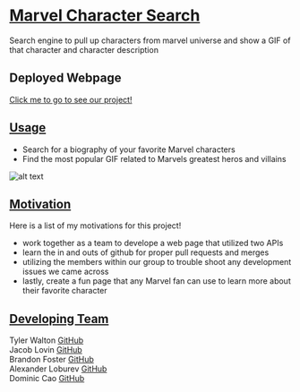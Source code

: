 # <u>**Marvel Character Search**</u>
Search engine to pull up characters from marvel universe and show a GIF of that character and character description

## Deployed Webpage
[Click me to go to see our project!](https://beaterok.github.io/Marvel-Character-Search/)

## <u>**Usage**</u>

- Search for a biography of your favorite Marvel characters
- Find the most popular GIF related to Marvels greatest heros and villains

![alt text](assets/media/screenshot.gif)

## <u>**Motivation**</u>
Here is a list of my motivations for this project!

- work together as a team to develope a web page that utilized two APIs
- learn the in and outs of github for proper pull requests and merges
- utilizing the members within our group to trouble shoot any development issues we came across
- lastly, create a fun page that any Marvel fan can use to learn more about their favorite character 

## <u>**Developing Team**</u>

Tyler Walton [GitHub](https://github.com/tylerwalton)<br/>
Jacob Lovin [GitHub](https://github.com/WRXguy2012)<br/>
Brandon Foster [GitHub](https://github.com/bmfoster5)<br/>
Alexander Loburev [GitHub](https://github.com/Beaterok)<br/>
Dominic Cao [GitHub](https://github.com/Dcao23)<br/>